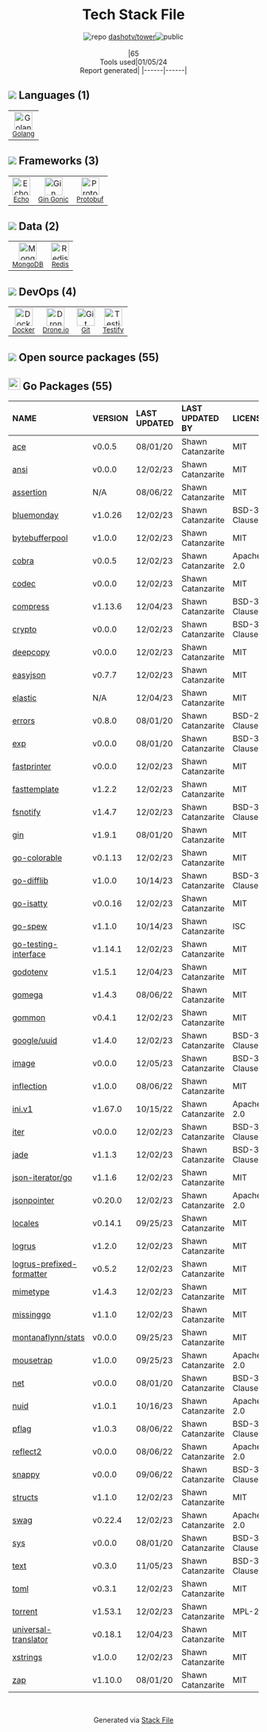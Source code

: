 <!--
&lt;--- Readme.md Snippet without images Start ---&gt;
## Tech Stack
dashotv/tower is built on the following main stack:

- [Drone.io](https://drone.io/) – Continuous Integration
- [Golang](http://golang.org/) – Languages
- [MongoDB](http://www.mongodb.com/) – Databases
- [Redis](http://redis.io/) – In-Memory Databases
- [Gin Gonic](https://gin-gonic.com/) – Frameworks (Full Stack)
- [Protobuf](https://developers.google.com/protocol-buffers/) – Serialization Frameworks
- [Echo](https://echo.labstack.com) – Microframeworks (Backend)
- [Testify](https://github.com/stretchr/testify) – Go Testing
- [Docker](https://www.docker.com/) – Virtual Machine Platforms & Containers

Full tech stack [here](/techstack.md)

&lt;--- Readme.md Snippet without images End ---&gt;

&lt;--- Readme.md Snippet with images Start ---&gt;
## Tech Stack
dashotv/tower is built on the following main stack:

- <img width='25' height='25' src='https://img.stackshare.io/service/668/R_wMcCqN_400x400.png' alt='Drone.io'/> [Drone.io](https://drone.io/) – Continuous Integration
- <img width='25' height='25' src='https://img.stackshare.io/service/1005/O6AczwfV_400x400.png' alt='Golang'/> [Golang](http://golang.org/) – Languages
- <img width='25' height='25' src='https://img.stackshare.io/service/1030/leaf-360x360.png' alt='MongoDB'/> [MongoDB](http://www.mongodb.com/) – Databases
- <img width='25' height='25' src='https://img.stackshare.io/service/1031/default_cbce472cd134adc6688572f999e9122b9657d4ba.png' alt='Redis'/> [Redis](http://redis.io/) – In-Memory Databases
- <img width='25' height='25' src='https://img.stackshare.io/service/4221/7894478.png' alt='Gin Gonic'/> [Gin Gonic](https://gin-gonic.com/) – Frameworks (Full Stack)
- <img width='25' height='25' src='https://img.stackshare.io/service/4393/ma2jqJKH_400x400.png' alt='Protobuf'/> [Protobuf](https://developers.google.com/protocol-buffers/) – Serialization Frameworks
- <img width='25' height='25' src='https://img.stackshare.io/service/4996/9P0MlumU_400x400.jpg' alt='Echo'/> [Echo](https://echo.labstack.com) – Microframeworks (Backend)
- <img width='25' height='25' src='https://img.stackshare.io/service/8695/stretchr.png' alt='Testify'/> [Testify](https://github.com/stretchr/testify) – Go Testing
- <img width='25' height='25' src='https://img.stackshare.io/service/586/n4u37v9t_400x400.png' alt='Docker'/> [Docker](https://www.docker.com/) – Virtual Machine Platforms & Containers

Full tech stack [here](/techstack.md)

&lt;--- Readme.md Snippet with images End ---&gt;
-->
<div align="center">

# Tech Stack File
![](https://img.stackshare.io/repo.svg "repo") [dashotv/tower](https://github.com/dashotv/tower)![](https://img.stackshare.io/public_badge.svg "public")
<br/><br/>
|65<br/>Tools used|01/05/24 <br/>Report generated|
|------|------|
</div>

## <img src='https://img.stackshare.io/languages.svg'/> Languages (1)
<table><tr>
  <td align='center'>
  <img width='36' height='36' src='https://img.stackshare.io/service/1005/O6AczwfV_400x400.png' alt='Golang'>
  <br>
  <sub><a href="http://golang.org/">Golang</a></sub>
  <br>
  <sub></sub>
</td>

</tr>
</table>

## <img src='https://img.stackshare.io/frameworks.svg'/> Frameworks (3)
<table><tr>
  <td align='center'>
  <img width='36' height='36' src='https://img.stackshare.io/service/4996/9P0MlumU_400x400.jpg' alt='Echo'>
  <br>
  <sub><a href="https://echo.labstack.com">Echo</a></sub>
  <br>
  <sub></sub>
</td>

<td align='center'>
  <img width='36' height='36' src='https://img.stackshare.io/service/4221/7894478.png' alt='Gin Gonic'>
  <br>
  <sub><a href="https://gin-gonic.com/">Gin Gonic</a></sub>
  <br>
  <sub></sub>
</td>

<td align='center'>
  <img width='36' height='36' src='https://img.stackshare.io/service/4393/ma2jqJKH_400x400.png' alt='Protobuf'>
  <br>
  <sub><a href="https://developers.google.com/protocol-buffers/">Protobuf</a></sub>
  <br>
  <sub></sub>
</td>

</tr>
</table>

## <img src='https://img.stackshare.io/databases.svg'/> Data (2)
<table><tr>
  <td align='center'>
  <img width='36' height='36' src='https://img.stackshare.io/service/1030/leaf-360x360.png' alt='MongoDB'>
  <br>
  <sub><a href="http://www.mongodb.com/">MongoDB</a></sub>
  <br>
  <sub></sub>
</td>

<td align='center'>
  <img width='36' height='36' src='https://img.stackshare.io/service/1031/default_cbce472cd134adc6688572f999e9122b9657d4ba.png' alt='Redis'>
  <br>
  <sub><a href="http://redis.io/">Redis</a></sub>
  <br>
  <sub></sub>
</td>

</tr>
</table>

## <img src='https://img.stackshare.io/devops.svg'/> DevOps (4)
<table><tr>
  <td align='center'>
  <img width='36' height='36' src='https://img.stackshare.io/service/586/n4u37v9t_400x400.png' alt='Docker'>
  <br>
  <sub><a href="https://www.docker.com/">Docker</a></sub>
  <br>
  <sub></sub>
</td>

<td align='center'>
  <img width='36' height='36' src='https://img.stackshare.io/service/668/R_wMcCqN_400x400.png' alt='Drone.io'>
  <br>
  <sub><a href="https://drone.io/">Drone.io</a></sub>
  <br>
  <sub></sub>
</td>

<td align='center'>
  <img width='36' height='36' src='https://img.stackshare.io/service/1046/git.png' alt='Git'>
  <br>
  <sub><a href="http://git-scm.com/">Git</a></sub>
  <br>
  <sub></sub>
</td>

<td align='center'>
  <img width='36' height='36' src='https://img.stackshare.io/service/8695/stretchr.png' alt='Testify'>
  <br>
  <sub><a href="https://github.com/stretchr/testify">Testify</a></sub>
  <br>
  <sub></sub>
</td>

</tr>
</table>


## <img src='https://img.stackshare.io/group.svg' /> Open source packages (55)</h2>

## <img width='24' height='24' src='https://img.stackshare.io/service/21112/default_1346bbda8fe03e4dce5601323a3ca47a10c1ae36.png'/> Go Packages (55)

|NAME|VERSION|LAST UPDATED|LAST UPDATED BY|LICENSE|VULNERABILITIES|
|:------|:------|:------|:------|:------|:------|
|[ace](https://pkg.go.dev/github.com/yosssi/ace)|v0.0.5|08/01/20|Shawn Catanzarite |MIT|N/A|
|[ansi](https://pkg.go.dev/github.com/mgutz/ansi)|v0.0.0|12/02/23|Shawn Catanzarite |MIT|N/A|
|[assertion](https://pkg.go.dev/github.com/onsi/gomega/internal/assertion)|N/A|08/06/22|Shawn Catanzarite |MIT|N/A|
|[bluemonday](https://pkg.go.dev/github.com/microcosm-cc/bluemonday)|v1.0.26|12/02/23|Shawn Catanzarite |BSD-3-Clause|N/A|
|[bytebufferpool](https://pkg.go.dev/github.com/valyala/bytebufferpool)|v1.0.0|12/02/23|Shawn Catanzarite |MIT|N/A|
|[cobra](https://pkg.go.dev/github.com/spf13/cobra)|v0.0.5|12/02/23|Shawn Catanzarite |Apache-2.0|N/A|
|[codec](https://pkg.go.dev/github.com/ugorji/go/codec)|v0.0.0|12/02/23|Shawn Catanzarite |MIT|N/A|
|[compress](https://pkg.go.dev/github.com/klauspost/compress)|v1.13.6|12/04/23|Shawn Catanzarite |BSD-3-Clause|N/A|
|[crypto](https://pkg.go.dev/golang.org/x/crypto)|v0.0.0|12/02/23|Shawn Catanzarite |BSD-3-Clause|[CVE-2020-9283](https://github.com/advisories/GHSA-ffhg-7mh4-33c4) (Moderate)|
|[deepcopy](https://pkg.go.dev/github.com/mohae/deepcopy)|v0.0.0|12/02/23|Shawn Catanzarite |MIT|N/A|
|[easyjson](https://pkg.go.dev/github.com/mailru/easyjson)|v0.7.7|12/02/23|Shawn Catanzarite |MIT|N/A|
|[elastic](https://pkg.go.dev/github.com/olivere/elastic)|N/A|12/04/23|Shawn Catanzarite |MIT|N/A|
|[errors](https://pkg.go.dev/github.com/pkg/errors)|v0.8.0|08/01/20|Shawn Catanzarite |BSD-2-Clause|N/A|
|[exp](https://pkg.go.dev/golang.org/x/exp)|v0.0.0|08/01/20|Shawn Catanzarite |BSD-3-Clause|N/A|
|[fastprinter](https://pkg.go.dev/github.com/CloudyKit/fastprinter)|v0.0.0|12/02/23|Shawn Catanzarite |MIT|N/A|
|[fasttemplate](https://pkg.go.dev/github.com/valyala/fasttemplate)|v1.2.2|12/02/23|Shawn Catanzarite |MIT|N/A|
|[fsnotify](https://pkg.go.dev/github.com/fsnotify/fsnotify)|v1.4.7|12/02/23|Shawn Catanzarite |BSD-3-Clause|N/A|
|[gin](https://pkg.go.dev/github.com/gin-gonic/gin)|v1.9.1|08/01/20|Shawn Catanzarite |MIT|N/A|
|[go-colorable](https://pkg.go.dev/github.com/mattn/go-colorable)|v0.1.13|12/02/23|Shawn Catanzarite |MIT|N/A|
|[go-difflib](https://pkg.go.dev/github.com/pmezard/go-difflib)|v1.0.0|10/14/23|Shawn Catanzarite |BSD-3-Clause|N/A|
|[go-isatty](https://pkg.go.dev/github.com/mattn/go-isatty)|v0.0.16|12/02/23|Shawn Catanzarite |MIT|N/A|
|[go-spew](https://pkg.go.dev/github.com/davecgh/go-spew)|v1.1.0|10/14/23|Shawn Catanzarite |ISC|N/A|
|[go-testing-interface](https://pkg.go.dev/github.com/mitchellh/go-testing-interface)|v1.14.1|12/02/23|Shawn Catanzarite |MIT|N/A|
|[godotenv](https://pkg.go.dev/github.com/joho/godotenv)|v1.5.1|12/04/23|Shawn Catanzarite |MIT|N/A|
|[gomega](https://pkg.go.dev/github.com/onsi/gomega)|v1.4.3|08/06/22|Shawn Catanzarite |MIT|N/A|
|[gommon](https://pkg.go.dev/github.com/labstack/gommon)|v0.4.1|12/02/23|Shawn Catanzarite |MIT|N/A|
|[google/uuid](https://pkg.go.dev/github.com/google/uuid)|v1.4.0|12/02/23|Shawn Catanzarite |BSD-3-Clause|N/A|
|[image](https://pkg.go.dev/golang.org/x/image)|v0.0.0|12/05/23|Shawn Catanzarite |BSD-3-Clause|N/A|
|[inflection](https://pkg.go.dev/github.com/jinzhu/inflection)|v1.0.0|08/06/22|Shawn Catanzarite |MIT|N/A|
|[ini.v1](https://pkg.go.dev/gopkg.in/ini.v1)|v1.67.0|10/15/22|Shawn Catanzarite |Apache-2.0|N/A|
|[iter](https://pkg.go.dev/github.com/bradfitz/iter)|v0.0.0|12/02/23|Shawn Catanzarite |BSD-3-Clause|N/A|
|[jade](https://pkg.go.dev/github.com/Joker/jade)|v1.1.3|12/02/23|Shawn Catanzarite |BSD-3-Clause|N/A|
|[json-iterator/go](https://pkg.go.dev/github.com/json-iterator/go)|v1.1.6|12/02/23|Shawn Catanzarite |MIT|N/A|
|[jsonpointer](https://pkg.go.dev/github.com/go-openapi/jsonpointer)|v0.20.0|12/02/23|Shawn Catanzarite |Apache-2.0|N/A|
|[locales](https://pkg.go.dev/github.com/go-playground/locales)|v0.14.1|09/25/23|Shawn Catanzarite |MIT|N/A|
|[logrus](https://pkg.go.dev/github.com/sirupsen/logrus)|v1.2.0|12/02/23|Shawn Catanzarite |MIT|N/A|
|[logrus-prefixed-formatter](https://pkg.go.dev/github.com/x-cray/logrus-prefixed-formatter)|v0.5.2|12/02/23|Shawn Catanzarite |MIT|N/A|
|[mimetype](https://pkg.go.dev/github.com/gabriel-vasile/mimetype)|v1.4.3|12/02/23|Shawn Catanzarite |MIT|N/A|
|[missinggo](https://pkg.go.dev/github.com/anacrolix/missinggo)|v1.1.0|12/02/23|Shawn Catanzarite |MIT|N/A|
|[montanaflynn/stats](https://pkg.go.dev/github.com/montanaflynn/stats)|v0.0.0|09/25/23|Shawn Catanzarite |MIT|N/A|
|[mousetrap](https://pkg.go.dev/github.com/inconshreveable/mousetrap)|v1.0.0|09/25/23|Shawn Catanzarite |Apache-2.0|N/A|
|[net](https://pkg.go.dev/golang.org/x/net)|v0.0.0|08/01/20|Shawn Catanzarite |BSD-3-Clause|N/A|
|[nuid](https://pkg.go.dev/github.com/nats-io/nuid)|v1.0.1|10/16/23|Shawn Catanzarite |Apache-2.0|N/A|
|[pflag](https://pkg.go.dev/github.com/spf13/pflag)|v1.0.3|08/06/22|Shawn Catanzarite |BSD-3-Clause|N/A|
|[reflect2](https://pkg.go.dev/github.com/modern-go/reflect2)|v0.0.0|08/06/22|Shawn Catanzarite |Apache-2.0|N/A|
|[snappy](https://pkg.go.dev/github.com/golang/snappy)|v0.0.0|09/06/22|Shawn Catanzarite |BSD-3-Clause|N/A|
|[structs](https://pkg.go.dev/github.com/fatih/structs)|v1.1.0|12/02/23|Shawn Catanzarite |MIT|N/A|
|[swag](https://pkg.go.dev/github.com/go-openapi/swag)|v0.22.4|12/02/23|Shawn Catanzarite |Apache-2.0|N/A|
|[sys](https://pkg.go.dev/golang.org/x/sys)|v0.0.0|08/01/20|Shawn Catanzarite |BSD-3-Clause|N/A|
|[text](https://pkg.go.dev/golang.org/x/text)|v0.3.0|11/05/23|Shawn Catanzarite |BSD-3-Clause|N/A|
|[toml](https://pkg.go.dev/github.com/BurntSushi/toml)|v0.3.1|12/02/23|Shawn Catanzarite |MIT|N/A|
|[torrent](https://pkg.go.dev/github.com/anacrolix/torrent)|v1.53.1|12/02/23|Shawn Catanzarite |MPL-2.0|N/A|
|[universal-translator](https://pkg.go.dev/github.com/go-playground/universal-translator)|v0.18.1|12/04/23|Shawn Catanzarite |MIT|N/A|
|[xstrings](https://pkg.go.dev/github.com/huandu/xstrings)|v1.0.0|12/02/23|Shawn Catanzarite |MIT|N/A|
|[zap](https://pkg.go.dev/go.uber.org/zap)|v1.10.0|08/01/20|Shawn Catanzarite |MIT|N/A|

<br/>
<div align='center'>

Generated via [Stack File](https://github.com/marketplace/stack-file)
